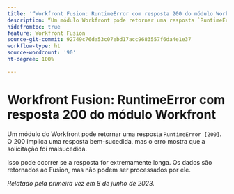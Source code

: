 ```yaml
---
title: '“Workfront Fusion: RuntimeError com resposta 200 do módulo Workfront”'
description: “Um módulo Workfront pode retornar uma resposta `RuntimeError [200]`. O 200 implica uma resposta bem-sucedida, mas o erro mostra que a solicitação foi malsucedida.”
hidefromtoc: true
feature: Workfront Fusion
source-git-commit: 92749c76da53c07ebd17acc9683557f6da4e1e37
workflow-type: ht
source-wordcount: '90'
ht-degree: 100%

---
```



# Workfront Fusion: RuntimeError com resposta 200 do módulo Workfront

Um módulo do Workfront pode retornar uma resposta `RuntimeError [200]`. O 200 implica uma resposta bem-sucedida, mas o erro mostra que a solicitação foi malsucedida.

Isso pode ocorrer se a resposta for extremamente longa. Os dados são retornados ao Fusion, mas não podem ser processados por ele.

_Relatado pela primeira vez em 8 de junho de 2023._
